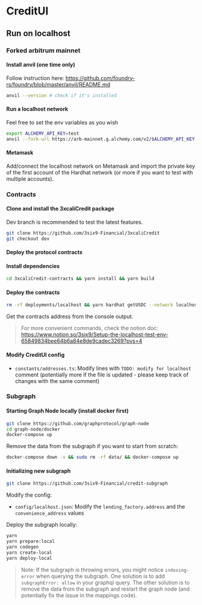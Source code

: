 # CreditUI

## Run on localhost

### Forked arbitrum mainnet

#### Install anvil (one time only)

Follow instruction here: <https://github.com/foundry-rs/foundry/blob/master/anvil/README.md>

```bash
anvil --version # check if it's installed
```

#### Run a localhost network

Feel free to set the env variables as you wish

```bash
export ALCHEMY_API_KEY=test
anvil --fork-url https://arb-mainnet.g.alchemy.com/v2/$ALCHEMY_API_KEY  --chain-id 31337 --balance 1000000000 --fork-block-number 95587678 --accounts 102
```

#### Metamask

Add/connect the localhost network on Metamask and import the private key of the first account of the Hardhat network (or more if you want to test with multiple accounts).

### Contracts

#### Clone and install the 3xcaliCredit package

Dev branch is recommended to test the latest features.

```bash
git clone https://github.com/3six9-Financial/3xcaliCredit
git checkout dev
```

#### Deploy the protocol contracts

#### Install dependencies

```bash
cd 3xcaliCredit-contracts && yarn install && yarn build
```

#### Deploy the contracts

```bash
rm -rf deployments/localhost && yarn hardhat getUSDC --network localhost --user-index 0 && yarn hardhat distroUSDC --network localhost && yarn hardhat deploy --network localhost && yarn hardhat distributeCredit --network localhost && yarn hardhat createCreditPair --network localhost --asset "0xFF970A61A04b1cA14834A43f5dE4533eBDDB5CC8" --collateral "0x82af49447d8a07e3bd95bd0d56f35241523fbab1" --pool-id 0 && yarn hardhat newLiquidity --network localhost --pool-id 0 --asset-in 100 --debt-in 110 --collateral-in 1
```

Get the contracts address from the console output.

> For more convenient commands, check the notion doc: <https://www.notion.so/3six9/Setup-the-localhost-test-env-65849834bee64b6a84e8de9cadec3269?pvs=4>

#### Modify CreditUI config

- `constants/addresses.ts`: Modify lines with `TODO: modify for localhost` comment (potentially more if the file is updated - please keep track of changes with the same comment)

### Subgraph

#### Starting Graph Node locally (install docker first)

```bash
git clone https://github.com/graphprotocol/graph-node
cd graph-node/docker
docker-compose up
```

Remove the data from the subgraph if you want to start from scratch:

```bash
docker-compose down -v && sudo rm -rf data/ && docker-compose up
```

#### Initializing new subgraph

```bash
git clone https://github.com/3six9-Financial/credit-subgraph
```

Modify the config:

- `config/localhost.json`: Modify the `lending_factory.address` and the `convenience_address` values

Deploy the subgraph locally:

```bash
yarn
yarn prepare:local
yarn codegen
yarn create-local
yarn deploy-local
```

> Note: If the subgraph is throwing errors, you might notice `indexing-error` when querying the subgraph. One solution is to add `subgraphError: allow` in your graphql query. The other solution is to remove the data from the subgraph and restart the graph node (and potentially fix the issue in the mappings code).
